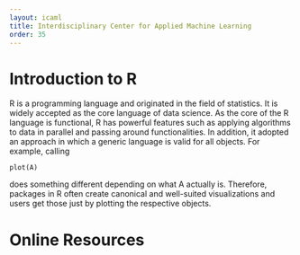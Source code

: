 ```yaml
---
layout: icaml
title: Interdisciplinary Center for Applied Machine Learning
order: 35
---
```

# Introduction to R

R is a programming language and originated in the field of statistics. It is widely accepted as the core language of data science.
As the core of the R language is functional, R has powerful features such as
applying algorithms to data in parallel and passing around functionalities. In addition, it adopted an approach in which a generic language
is valid for all objects. For example, calling
```
plot(A)
```
does something different depending on what A actually is. Therefore, packages in R often create canonical and well-suited visualizations and users
get those just by plotting the respective objects.

# Online Resources
